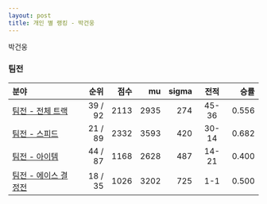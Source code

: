 ```yaml
---
layout: post
title: 개인 별 랭킹 - 박건웅
---
```


박건웅


### 팀전

| 분야 | 순위 | 점수 | mu | sigma | 전적 | 승률 |
|:---|---:|---:|---:|---:|:---:|---:|
| [팀전 - 전체 트랙](../team-full) | 39 / 92 | 2113 | 2935 | 274 | 45-36 | 0.556 |
| [팀전 - 스피드](../team-speed) | 21 / 89 | 2332 | 3593 | 420 | 30-14 | 0.682 |
| [팀전 - 아이템](../team-item) | 44 / 87 | 1168 | 2628 | 487 | 14-21 | 0.400 |
| [팀전 - 에이스 결정전](../team-ace) | 18 / 35 | 1026 | 3202 | 725 | 1-1 | 0.500 |
